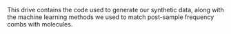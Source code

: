 This drive contains the code used to generate our synthetic data, along with the machine learning methods we used to match post-sample frequency combs with molecules.
